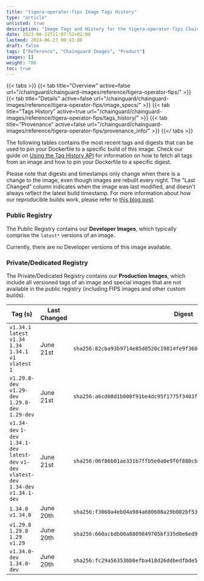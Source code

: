 ```yaml
---
title: "tigera-operator-fips Image Tags History"
type: "article"
unlisted: true
description: "Image Tags and History for the tigera-operator-fips Chainguard Image"
date: 2023-06-22T11:07:52+02:00
lastmod: 2024-06-23 00:43:06
draft: false
tags: ["Reference", "Chainguard Images", "Product"]
images: []
weight: 700
toc: true
---
```


{{< tabs >}}
{{< tab title="Overview" active=false url="/chainguard/chainguard-images/reference/tigera-operator-fips/" >}}
{{< tab title="Details" active=false url="/chainguard/chainguard-images/reference/tigera-operator-fips/image_specs/" >}}
{{< tab title="Tags History" active=true url="/chainguard/chainguard-images/reference/tigera-operator-fips/tags_history/" >}}
{{< tab title="Provenance" active=false url="/chainguard/chainguard-images/reference/tigera-operator-fips/provenance_info/" >}}
{{</ tabs >}}

The following tables contains the most recent tags and digests that can be used to pin your Dockerfile to a specific build of this image. Check our guide on [Using the Tag History API](/chainguard/chainguard-images/using-the-tag-history-api/) for information on how to fetch all tags from an image and how to pin your Dockerfile to a specific digest.

Please note that digests and timestamps only change when there is a change to the image, even though images are rebuilt every night. The "Last Changed" column indicates when the image was last modified, and doesn't always reflect the latest build timestamp. For more information about how our reproducible builds work, please refer to [this blog post](https://www.chainguard.dev/unchained/reproducing-chainguards-reproducible-image-builds).

### Public Registry
The Public Registry contains our **Developer Images**, which typically comprise the `latest*` versions of an image.

Currently, there are no Developer versions of this image available.

### Private/Dedicated Registry
The Private/Dedicated Registry contains our **Production Images**, which include all versioned tags of an image and special images that are not available in the public registry (including FIPS images and other custom builds).

| Tag (s)                                                                                        | Last Changed | Digest                                                                    |
|------------------------------------------------------------------------------------------------|--------------|---------------------------------------------------------------------------|
|  `v1.34.1` `latest` `v1.34` `1.34` `1.34.1` `v1` `vlatest` `1`                                 | June 21st    | `sha256:82cba93b9714e85d8520c19814fe9f36042f86da3d3fb4b1078380a2b2f8050b` |
|  `v1.29.8-dev` `v1.29-dev` `1.29.8-dev` `1.29-dev`                                             | June 21st    | `sha256:a6cd08d1b000f91be4dc95f1775f3403ffc18d1b52705101f9d474163a494854` |
|  `v1.34-dev` `1-dev` `1.34.1-dev` `latest-dev` `v1-dev` `vlatest-dev` `1.34-dev` `v1.34.1-dev` | June 21st    | `sha256:06f86b01ae331b7ffb5e0a0e9f0f880cbbde1fe8e9ff99cc74286382c9031e07` |
|  `1.34.0` `v1.34.0`                                                                            | June 20th    | `sha256:f3060a4eb04a984a680608a29b002bf534e7f245fb9ed63c74e8f879b8e4b596` |
|  `v1.29.8` `1.29.8` `1.29` `v1.29`                                                             | June 20th    | `sha256:660acbdb00a8809849705bf335d0e6ed9193ad599174c6b12996f73a41c118e9` |
|  `v1.34.0-dev` `1.34.0-dev`                                                                    | June 20th    | `sha256:fc29a56353bb8efba418d26ddbedfbde5e58b18dd9daaae2c10cf9b39e735736` |


